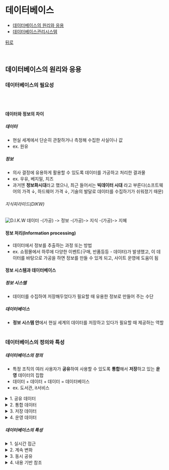 # 데이터베이스

- [데이터베이스의 원리와 응용](#데이터베이스의-원리와-응용)
- [데이터베이스관리시스템](https://github.com/Dev-steadyBoy/CS-tech-interview/tree/main/cs/Database/데이터베이스관리시스템.md)

[뒤로](https://github.com/Dev-steadyBoy/CS-tech-interview)

</br>

## 데이터베이스의 원리와 응용

### 데이터베이스의 필요성

</br>
</br>

#### 데이터와 정보의 차이

##### 데이터

- 현실 세계에서 단순히 관찰하거나 측정해 수집한 사실이나 값
- ex. 원유
  </br>

##### 정보

- 의사 결정에 유용하게 활용할 수 있도록 데이터를 가공하고 처리한 결과물
- ex. 우유, 베지밀, 치즈
- 과거엔 **정보화시대**라고 했으나, 최근 들어서는 **빅데이터 시대** 라고 부른다(소프트웨어의 가격 ↓, 하드웨어 가격 ↓, 기술의 발달로 데이터를 수집하기가 쉬워졌기 때문)

###### 지식피라미드(DIKW)

![D.I.K.W](https://itwiki.kr/images/e/e4/DIKW_%ED%94%BC%EB%9D%BC%EB%AF%B8%EB%93%9C.png)
데이터 -(가공) -> 정보 -(가공)-> 지식 -(가공)-> 지혜
</br>

#### 정보 처리(Information processing)

- 데이터에서 정보를 추출하는 과정 또는 방법
- ex. 쇼핑몰에서 하루에 다양한 이벤트(구매, 반품등등 - 데이터)가 발생했고, 이 데이터를 바탕으로 가공을 하면 정보를 만들 수 있게 되고, 사이트 운영에 도움이 됨
  </br>

#### 정보 시스템과 데이터베이스

##### 정보 시스템

- 데이터를 수집하여 저장해두었다가 필요할 때 유용한 정보로 만들어 주는 수단

##### 데이터베이스

- **정보 시스템 안**에서 현실 세계의 데이터를 저장하고 있다가 필요할 때 제공하는 역할
  </br>
  </br>

### 데이터베이스의 정의와 특성

##### 데이터베이스의 정의

- 특정 조직의 여러 사용자가 **공유**하여 사용할 수 있도록 **통합**해서 **저장**하고 있는 **운영** 데이터의 집합
- 데이터 + 데이터 + 데이터 = 데이터베이스
- ex. 도서관, it서비스

<details>

<summary>1. 공유 데이터</summary>
<div markdown="1">

특정 조직의 여러 사용자가 함께 소유하고 이용할 수 있는 공용 데이터

</div>
</details>
<details>
<summary>2. 통합 데이터</summary>
<div markdown="1">

**최소한의 중복**과 통제가능한 중복만 허용하는 데이터

</div>
</details>
<details>
<summary>3. 저장 데이터</summary>
<div markdown="1">

컴퓨터가 접근할 수 있는 매체에 저장된 데이터

</div>
</details><details>
<summary>4. 운영 데이터</summary>
<div markdown="1">

조직의 주요 기능을 수행하기 위해 지속적으로 유지해야 하는 데이터

</div>
</details>

##### 데이터베이스의 특성

<details>
<summary>1. 실시간 접근</summary>
<div markdown="1">

사용자의 데이터 요구에 실시간으로 응답

</div>
</details><details>
<summary>2. 계속 변화</summary>
<div markdown="1">

데이터의 계속적인 삽입, 삭제, 수정을 통해 현재의 정확한 데이터를 유지
ex. 사원의 입사, 퇴사에 따른 변화를 반영

</div>
</details><details>
<summary>3. 동시 공유</summary>
<div markdown="1">

서로 다른 데이터의 동시 사용 뿐만 아니라 같은 데이터의 동시 사용도 지원

</div>
</details><details>
<summary>4. 내용 기반 참조</summary>
<div markdown="1">

데이터가 저장된 주소나 위치가 아닌 내용으로 참조

</div>
</details>
